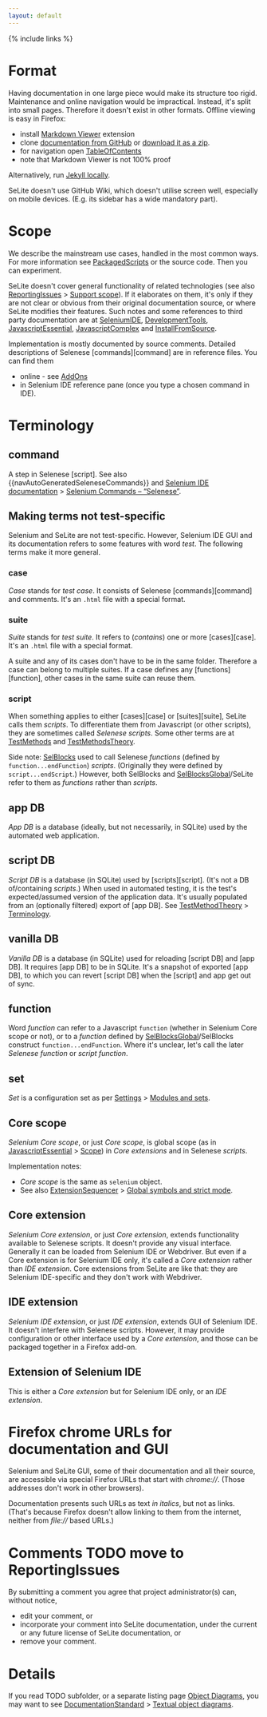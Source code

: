 ```yaml
---
layout: default
---
```

{% include links %}

# Format
Having documentation in one large piece would make its structure too rigid. Maintenance and online navigation would be impractical. Instead, it's split into small pages. Therefore it doesn't exist in other formats. Offline viewing is easy in Firefox:

* install [Markdown Viewer](https://addons.mozilla.org/en-us/firefox/addon/markdown-viewer/) extension
* clone [documentation from GitHub](https://github.com/selite/selite.github.io) or [download it as a zip](https://github.com/selite/selite.github.io/archive/master.zip).
* for navigation open [TableOfContents](TableOfContents)
* note that Markdown Viewer is not 100% proof

Alternatively, run [Jekyll locally](https://help.github.com/articles/using-jekyll-with-pages/).

SeLite doesn't use GitHub Wiki, which doesn't utilise screen well, especially on mobile devices. (E.g. its sidebar has a wide mandatory part).

# Scope
We describe the mainstream use cases, handled in the most common ways. For more information see [PackagedScripts](PackagedScripts) or the source code. Then you can experiment.

SeLite doesn't cover general functionality of related technologies (see also [ReportingIssues](ReportingIssues) > [Support scope](ReportingIssues#support-scope)). If it elaborates on them, it's only if they are not clear or obvious from their original documentation source, or where SeLite modifies their features. Such notes and some references to third party documentation are at [SeleniumIDE](SeleniumIDE), [DevelopmentTools](DevelopmentTools), [JavascriptEssential](JavascriptEssential), [JavascriptComplex](JavascriptComplex) and [InstallFromSource](InstallFromSource).

Implementation is mostly documented by source comments. Detailed descriptions of Selenese [commands][command] are in reference files. You can find them

  * online - see [AddOns](AddOns)
  * in Selenium IDE reference pane (once you type a chosen command in IDE).

# Terminology

## command
A step in Selenese [script]. See also {{navAutoGeneratedSeleneseCommands}} and [Selenium IDE documentation](http://docs.seleniumhq.org/docs/02_selenium_ide.jsp) > [Selenium Commands – “Selenese”](http://docs.seleniumhq.org/docs/02_selenium_ide.jsp#selenium-commands-selenese]).

## Making terms not test-specific
Selenium and SeLite are not test-specific. However, Selenium IDE GUI and its documentation refers to some features with word _test_. The following terms make it more general.

### case
_Case_ stands for _test case_. It consists of Selenese [commands][command] and comments. It's an `.html` file with a special format.

### suite
_Suite_ stands for _test suite_. It refers to (_contains_) one or more [cases][case]. It's an `.html` file with a special format.

A suite and any of its cases don't have to be in the same folder. Therefore a case can belong to multiple suites. If a case defines any [functions][function], other cases in the same suite can reuse them.

### script
When something applies to either [cases][case] or [suites][suite], SeLite calls them _scripts_. To differentiate them from Javascript (or other scripts), they are sometimes called _Selenese scripts_. Some other terms are at [TestMethods](TestMethods) and [TestMethodsTheory](TestMethodsTheory).

Side note: [SelBlocks](https://addons.mozilla.org/en-US/firefox/addon/selenium-ide-sel-blocks/versions/) used to call Selenese _functions_ (defined by `function...endFunction`) _scripts_. (Originally they were defined by `script...endScript`.) However, both SelBlocks and [SelBlocksGlobal](SelBlocksGlobal)/SeLite refer to them as _functions_ rather than _scripts_.

## app DB
_App DB_ is a database (ideally, but not necessarily, in SQLite) used by the automated web application.

## script DB
_Script DB_ is a database (in SQLite) used by [scripts][script]. (It's not a DB of/containing _scripts_.) When used in automated testing, it is the test's expected/assumed version of the application data. It's usually populated from an (optionally filtered) export of [app DB]. See [TestMethodTheory](TestMethodTheory) > [Terminology](TestMethodTheory#terminology).

## vanilla DB
_Vanilla DB_ is a database (in SQLite) used for reloading [script DB] and [app DB]. It requires [app DB] to be in SQLite. It's a snapshot of exported [app DB], to which you can revert [script DB] when the [script] and app get out of sync.

## function
Word _function_ can refer to a Javascript `function` (whether in Selenium Core scope or not), or to a _function_ defined by [SelBlocksGlobal](SelBlocksGlobal)/SelBlocks construct `function...endFunction`. Where it's unclear, let's call the later _Selenese function_ or _script function_.

## set
_Set_ is a configuration set as per [Settings](Settings) > [Modules and sets](Settings#modules-and-sets).

## Core scope
_Selenium Core scope_, or just _Core scope_, is global scope (as in [JavascriptEssential](JavascriptEssential) > [Scope](JavascriptEssential#scope)) in _Core extensions_ and in Selenese _scripts_.

Implementation notes:

* _Core scope_ is the same as `selenium` object.
* See also [ExtensionSequencer](ExtensionSequencer) > [Global symbols and strict mode](ExtensionSequencer#global-symbols-and-strict-mode).

## Core extension
_Selenium Core extension_, or just _Core extension_, extends functionality available to Selenese scripts. It doesn't provide any visual interface. Generally it can be loaded from Selenium IDE or Webdriver. But even if a Core extension is for Selenium IDE only, it's called a _Core extension_ rather than _IDE extension_. Core extensions from SeLite are like that: they are Selenium IDE-specific and they don't work with Webdriver.

## IDE extension
_Selenium IDE extension_, or just _IDE extension_, extends GUI of Selenium IDE. It doesn't interfere with Selenese scripts. However, it may provide configuration or other interface used by a _Core extension_, and those can be packaged together in a Firefox add-on.

## Extension of Selenium IDE
This is either a _Core extension_ but for Selenium IDE only, or an _IDE extension_.

# Firefox chrome URLs for documentation and GUI
Selenium and SeLite GUI, some of their documentation and all their source, are accessible via special Firefox URLs that start with _chrome://_. (Those addresses don't work in other browsers).

Documentation presents such URLs as text _in italics_, but not as links. (That's because Firefox doesn't allow linking to them from the internet, neither from _file://_ based URLs.)

# Comments TODO move to ReportingIssues
By submitting a comment you agree that project administrator(s) can, without notice,

  * edit your comment, or
  * incorporate your comment into SeLite documentation, under the current or any future license of SeLite documentation, or
  * remove your comment.

# Details #
If you read TODO subfolder, or a separate listing page [Object Diagrams](https://code.google.com/p/selite/w/list?q=label:ObjectDiagram), you may want to see [DocumentationStandard](DocumentationStandard) > [Textual object diagrams](DocumentationStandard#textual-object-diagrams).